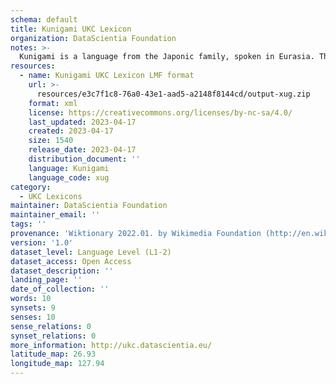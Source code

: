 ```yaml
---
schema: default
title: Kunigami UKC Lexicon
organization: DataScientia Foundation
notes: >-
  Kunigami is a language from the Japonic family, spoken in Eurasia. The UKC Lexicon of Kunigami is represented as a lexico-semantic network. It consists of words, word senses, synsets, as well as sense-level and synset-level relationships.
resources:
  - name: Kunigami UKC Lexicon LMF format
    url: >-
      resources/e3c7f1c8-76a0-43e1-aad5-a2148f8144cd/output-xug.zip
    format: xml
    license: https://creativecommons.org/licenses/by-nc-sa/4.0/
    last_updated: 2023-04-17
    created: 2023-04-17
    size: 1540
    release_date: 2023-04-17
    distribution_document: ''
    language: Kunigami
    language_code: xug
category:
  - UKC Lexicons
maintainer: DataScientia Foundation
maintainer_email: ''
tags: ''
provenance: 'Wiktionary 2022.01. by Wikimedia Foundation (http://en.wiktionary.org); Princeton WordNet 2.1 by Princeton University (https://wordnet.princeton.edu)'
version: '1.0'
dataset_level: Language Level (L1-2)
dataset_access: Open Access
dataset_description: ''
landing_page: ''
date_of_collection: ''
words: 10
synsets: 9
senses: 10
sense_relations: 0
synset_relations: 0
more_information: http://ukc.datascientia.eu/
latitude_map: 26.93
longitude_map: 127.94
---
```

